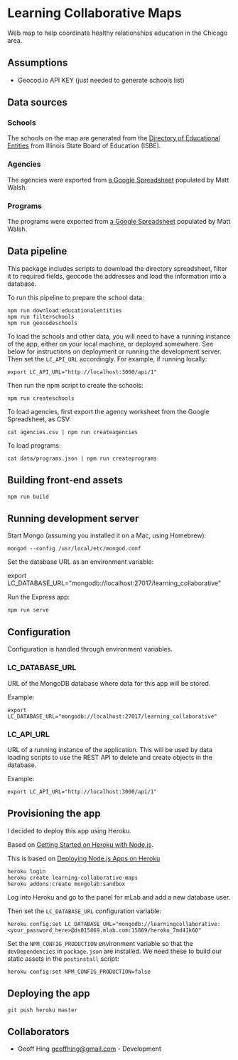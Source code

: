Learning Collaborative Maps
===========================

Web map to help coordinate healthy relationships education in the Chicago area.

Assumptions
-----------

* Geocod.io API KEY (just needed to generate schools list)

Data sources
------------

### Schools

The schools on the map are generated from the [Directory of Educational Entities](http://www.isbe.net/research/htmls/directories.htm) from Illinois State Board of Education (ISBE).

### Agencies

The agencies were exported from [a Google Spreadsheet](https://docs.google.com/spreadsheets/d/1_DRDNFkjbnRXOj2UgEEi108coHNcSki8JAZTDeuXHvc/edit) populated by Matt Walsh.

### Programs

The programs were exported from [a Google Spreadsheet](https://docs.google.com/spreadsheets/d/1_DRDNFkjbnRXOj2UgEEi108coHNcSki8JAZTDeuXHvc/edit) populated by Matt Walsh.

Data pipeline
-------------

This package includes scripts to download the directory spreadsheet, filter it to required fields, geocode the addresses and load the information into a database.

To run this pipeline to prepare the school data:

    npm run download:educationalentities
    npm run filterschools
    npm run geocodeschools

To load the schools and other data, you will need to have a running instance of the app, either on your local machine, or deployed somewhere.  See below for instructions on deployment or running the development server.  Then set the `LC_API_URL` accordingly.  For example, if running locally:

    export LC_API_URL="http://localhost:3000/api/1"    

Then run the npm script to create the schools:

    npm run createschools 

To load agencies, first export the agency worksheet from the Google Spreadsheet, as CSV:
    
    cat agencies.csv | npm run createagencies

To load programs:

    cat data/programs.json | npm run createprograms

Building front-end assets
-------------------------

    npm run build

Running development server
--------------------------

Start Mongo (assuming you installed it on a Mac, using Homebrew):

    mongod --config /usr/local/etc/mongod.conf

Set the database URL as an environment variable:

   export LC_DATABASE_URL="mongodb://localhost:27017/learning_collaborative"

Run the Express app:

    npm run serve

Configuration
-------------

Configuration is handled through environment variables.

### LC_DATABASE_URL

URL of the MongoDB database where data for this app will be stored.

Example:

    export LC_DATABASE_URL="mongodb://localhost:27017/learning_collaborative"

### LC_API_URL

URL of a running instance of the application.  This will be used by data loading scripts to use the REST API to delete and create objects in the database.

Example:

    export LC_API_URL="http://localhost:3000/api/1"    

Provisioning the app
--------------------

I decided to deploy this app using Heroku.

Based on [Getting Started on Heroku with Node.js](https://devcenter.heroku.com/articles/getting-started-with-nodejs).

This is based on [Deploying Node.js Apps on Heroku](https://devcenter.heroku.com/articles/deploying-nodejs)

    heroku login
    heroku create learning-collaborative-maps
    heroku addons:create mongolab:sandbox

Log into Heroku and go to the panel for mLab and add a new database user.

Then set the `LC_DATABASE_URL` configuration variable:

    heroku config:set LC_DATABASE_URL="mongodb://learningcollaborative:<your_password_here>@ds015869.mlab.com:15869/heroku_7md41k60"

Set the `NPM_CONFIG_PRODUCTION` environment variable so that the `devDependencies` in `package.json` are installed.  We need these to build our static assets in the `postinstall` script:

    heroku config:set NPM_CONFIG_PRODUCTION=false

Deploying the app
-----------------

    git push heroku master

Collaborators
-------------

* Geoff Hing <geoffhing@gmail.com> - Development
